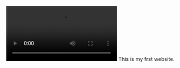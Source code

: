 <!DOCTYPE html>
<html lang="en">
<head>
    <meta charset="UTF-8">
    <meta http-equiv="X-UA-Compatible" content="IE=edge">
    <meta name="viewport" content="width=device-width, initial-scale=1.0">
    <title>I love you</title>
    <video src=""controls></video>
    <link rel="stylesheet" href="style.css">
</head>
<body> 
    This is my frst website.
    <script src="script.js"></script>
</body>
</html>
